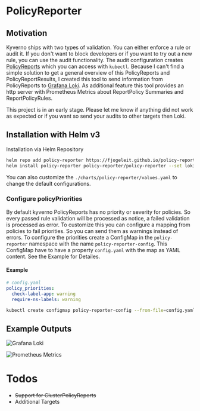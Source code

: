 # PolicyReporter

## Motivation

Kyverno ships with two types of validation. You can either enforce a rule or audit it. If you don't want to block developers or if you want to try out a new rule, you can use the audit functionality. The audit configuration creates [PolicyReports](https://kyverno.io/docs/policy-reports/) which you can access with `kubectl`. Because I can't find a simple solution to get a general overview of this PolicyReports and PolicyReportResults, I created this tool to send information from PolicyReports to [Grafana Loki](https://grafana.com/oss/loki/). As additional feature this tool provides an http server with Prometheus Metrics about ReportPolicy Summaries and ReportPolicyRules.

This project is in an early stage. Please let me know if anything did not work as expected or if you want so send your audits to other targets then Loki.

## Installation with Helm v3

Installation via Helm Repository

```bash
helm repo add policy-reporter https://fjogeleit.github.io/policy-reporter
helm install policy-reporter policy-reporter/policy-reporter --set loki=http://lokihost:3100 -n policy-reporter --create-namespace
```
You can also customize the `./charts/policy-reporter/values.yaml` to change the default configurations.

### Configure policyPriorities

By default kyverno PolicyReports has no priority or severity for policies. So every passed rule validation will be processed as notice, a failed validation is processed as error. To customize this you can configure a mapping from policies to fail priorities. So you can send them as warnings instead of errors. To configure the priorities create a ConfigMap in the `policy-reporter` namespace with the name `policy-reporter-config`. This ConfigMap have to have a property `config.yaml` with the map as YAML content. See the Example for Detailes.

#### Example

```yaml
# config.yaml
policy_priorities:
  check-label-app: warning
  require-ns-labels: warning
```

```bash
kubectl create configmap policy-reporter-config --from-file=config.yaml -n policy-reporter
```

## Example Outputs

![Grafana Loki](https://github.com/fjogeleit/policy-reporter/blob/main/docs/images/grafana-loki.png?raw=true)

![Prometheus Metrics](https://github.com/fjogeleit/policy-reporter/blob/main/docs/images/prometheus.png?raw=true)

# Todos
* ~~Support for ClusterPolicyReports~~
* Additional Targets